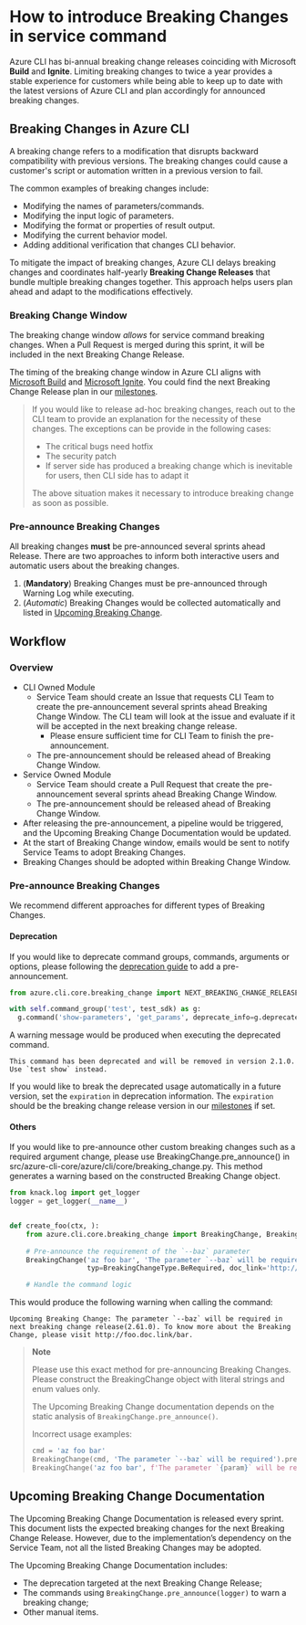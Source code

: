 # How to introduce Breaking Changes in service command

Azure CLI has bi-annual breaking change releases coinciding with Microsoft **Build** and **Ignite**. Limiting breaking changes to twice a year provides a stable experience for customers while being able to keep up to date with the latest versions of Azure CLI and plan accordingly for announced breaking changes.

## Breaking Changes in Azure CLI

A breaking change refers to a modification that disrupts backward compatibility with previous versions. The breaking changes could cause a customer's script or automation written in a previous version to fail.

The common examples of breaking changes include:
* Modifying the names of parameters/commands.
* Modifying the input logic of parameters.
* Modifying the format or properties of result output.
* Modifying the current behavior model.
* Adding additional verification that changes CLI behavior.

To mitigate the impact of breaking changes, Azure CLI delays breaking changes and coordinates half-yearly **Breaking Change Releases** that bundle multiple breaking changes together. This approach helps users plan ahead and adapt to the modifications effectively.

### Breaking Change Window

The breaking change window *allows* for service command breaking changes. When a Pull Request is merged during this sprint, it will be included in the next Breaking Change Release.

The timing of the breaking change window in Azure CLI aligns with [Microsoft Build](https://build.microsoft.com/) and [Microsoft Ignite](https://ignite.microsoft.com/). You could find the next Breaking Change Release plan in our [milestones](https://github.com/Azure/azure-cli/milestones).

> If you would like to release ad-hoc breaking changes, reach out to the CLI team to provide an explanation for the necessity of these changes. The exceptions can be provide in the following cases:
> * The critical bugs need hotfix
> * The security patch
> * If server side has produced a breaking change which is inevitable for users, then CLI side has to adapt it
> 
> The above situation makes it necessary to introduce breaking change as soon as possible.

### Pre-announce Breaking Changes

All breaking changes **must** be pre-announced several sprints ahead Release. There are two approaches to inform both interactive users and automatic users about the breaking changes.

1. (**Mandatory**) Breaking Changes must be pre-announced through Warning Log while executing.
2. (*Automatic*) Breaking Changes would be collected automatically and listed in [Upcoming Breaking Change](https://learn.microsoft.com/en-us/cli/azure/upcoming-breaking-changes).

## Workflow

### Overview

* CLI Owned Module
  * Service Team should create an Issue that requests CLI Team to create the pre-announcement several sprints ahead Breaking Change Window. The CLI team will look at the issue and evaluate if it will be accepted in the next breaking change release.
    * Please ensure sufficient time for CLI Team to finish the pre-announcement.
  * The pre-announcement should be released ahead of Breaking Change Window.
* Service Owned Module
  * Service Team should create a Pull Request that create the pre-announcement several sprints ahead Breaking Change Window.
  * The pre-announcement should be released ahead of Breaking Change Window.
* After releasing the pre-announcement, a pipeline would be triggered, and the Upcoming Breaking Change Documentation would be updated.
* At the start of Breaking Change window, emails would be sent to notify Service Teams to adopt Breaking Changes.
* Breaking Changes should be adopted within Breaking Change Window.

### Pre-announce Breaking Changes

We recommend different approaches for different types of Breaking Changes.

#### Deprecation

If you would like to deprecate command groups, commands, arguments or options, please following the [deprecation guide](authoring_command_modules/authoring_commands.md#deprecating-commands-and-arguments) to add a pre-announcement.

```Python
from azure.cli.core.breaking_change import NEXT_BREAKING_CHANGE_RELEASE

with self.command_group('test', test_sdk) as g:
  g.command('show-parameters', 'get_params', deprecate_info=g.deprecate(redirect='test show', expiration=NEXT_BREAKING_CHANGE_RELEASE))
```

A warning message would be produced when executing the deprecated command.

```This command has been deprecated and will be removed in version 2.1.0. Use `test show` instead.```

If you would like to break the deprecated usage automatically in a future version, set the `expiration` in deprecation information. The `expiration` should be the breaking change release version in our [milestones](https://github.com/Azure/azure-cli/milestones) if set.

#### Others

If you would like to pre-announce other custom breaking changes such as a required argument change, please use BreakingChange.pre_announce() in src/azure-cli-core/azure/cli/core/breaking_change.py. This method generates a warning based on the constructed Breaking Change object.

```python
from knack.log import get_logger
logger = get_logger(__name__)


def create_foo(ctx, ):
    from azure.cli.core.breaking_change import BreakingChange, BreakingChangeType, NextBreakingChangeWindow
    
    # Pre-announce the requirement of the `--baz` parameter
    BreakingChange('az foo bar', 'The parameter `--baz` will be required', target_version=NextBreakingChangeWindow(), 
                   typ=BreakingChangeType.BeRequired, doc_link='http://foo.doc.link/bar').pre_announce(logger)

    # Handle the command logic
```

This would produce the following warning when calling the command:

```text
Upcoming Breaking Change: The parameter `--baz` will be required in next breaking change release(2.61.0). To know more about the Breaking Change, please visit http://foo.doc.link/bar.
```

> **Note**
> 
> Please use this exact method for pre-announcing Breaking Changes. 
> Please construct the BreakingChange object with literal strings and enum values only.
> 
> The Upcoming Breaking Change documentation depends on the static analysis of `BreakingChange.pre_announce()`.
> 
> Incorrect usage examples:
> ```python
> cmd = 'az foo bar'
> BreakingChange(cmd, 'The parameter `--baz` will be required').pre_announce(logger) # ❌
> BreakingChange('az foo bar', f'The parameter `{param}` will be required').pre_announce(logger) # ❌
> ```

## Upcoming Breaking Change Documentation

The Upcoming Breaking Change Documentation is released every sprint. This document lists the expected breaking changes for the next Breaking Change Release. However, due to the implementation’s dependency on the Service Team, not all the listed Breaking Changes may be adopted.

The Upcoming Breaking Change Documentation includes:
* The deprecation targeted at the next Breaking Change Release;
* The commands using `BreakingChange.pre_announce(logger)` to warn a breaking change;
* Other manual items.
